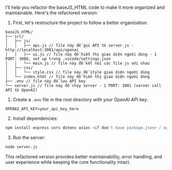 I'll help you refactor the baseJS_HTML code to make it more organized and maintainable. Here's the refactored version:

1. First, let's restructure the project to follow a better organization:

```
baseJS_HTML/
├── src/
│   ├── js/
│   │   ├── api.js // file này để gọi API từ server.js - http://localhost:3001/api/openai
│   │   ├── ui.js // file này để hiển thị giao diện người dùng - 1 PORT: 3000, set up trong .vscode/settings.json
│   │   └── main.js // file này để kết nối các file js với nhau 
│   ├── css/
│   │   └── style.css // file này để style giao diện người dùng
│   └── index.html // file này để hiển thị giao diện người dùng
├── .env // file này để lưu API key
└── server.js // file này để chạy server - 1 PORT: 3001 (server call API từ OpenAI)
```

1. Create a `.env` file in the root directory with your OpenAI API key:
```
OPENAI_API_KEY=your_api_key_here
```

2. Install dependencies:
```bash
npm install express cors dotenv axios <if don't have package.json> / npm install
```

3. Run the server:
```bash
node server.js
```

This refactored version provides better maintainability, error handling, and user experience while keeping the core functionality intact.